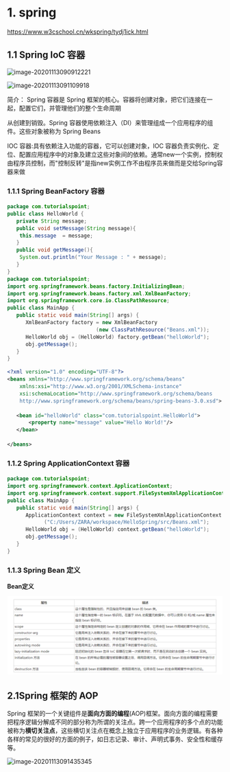 

# 1. spring
https://www.w3cschool.cn/wkspring/tydj1ick.html
## 1.1 Spring IoC 容器

![image-20201113090912221](F:\wangjilin\code\factorystrategy\image\image-20201113090912221.png)

![image-20201113091109918](F:\wangjilin\code\factorystrategy\image\image-20201113091109918.png)

简介： Spring 容器是 Spring 框架的核心。容器将创建对象，把它们连接在一起，配置它们，并管理他们的整个生命周期

从创建到销毁。Spring 容器使用依赖注入（DI）来管理组成一个应用程序的组件。这些对象被称为 Spring Beans 

 IOC 容器:具有依赖注入功能的容器，它可以创建对象，IOC 容器负责实例化、定位、配置应用程序中的对象及建立这些对象间的依赖。通常new一个实例，控制权由程序员控制，而"控制反转"是指new实例工作不由程序员来做而是交给Spring容器来做 

### 1.1.1 Spring BeanFactory 容器

```java
package com.tutorialspoint;
public class HelloWorld {
   private String message;
   public void setMessage(String message){
    this.message  = message;
   }
   public void getMessage(){
    System.out.println("Your Message : " + message);
   }
}
package com.tutorialspoint;
import org.springframework.beans.factory.InitializingBean;
import org.springframework.beans.factory.xml.XmlBeanFactory;
import org.springframework.core.io.ClassPathResource;
public class MainApp {
   public static void main(String[] args) {
      XmlBeanFactory factory = new XmlBeanFactory
                             (new ClassPathResource("Beans.xml"));
      HelloWorld obj = (HelloWorld) factory.getBean("helloWorld");
      obj.getMessage();
   }
}
```

   

```xml
<?xml version="1.0" encoding="UTF-8"?>
<beans xmlns="http://www.springframework.org/schema/beans"
    xmlns:xsi="http://www.w3.org/2001/XMLSchema-instance"
    xsi:schemaLocation="http://www.springframework.org/schema/beans
    http://www.springframework.org/schema/beans/spring-beans-3.0.xsd">

   <bean id="helloWorld" class="com.tutorialspoint.HelloWorld">
       <property name="message" value="Hello World!"/>
   </bean>

</beans>
```

### 1.1.2 Spring ApplicationContext 容器

```java
package com.tutorialspoint;
import org.springframework.context.ApplicationContext;
import org.springframework.context.support.FileSystemXmlApplicationContext;
public class MainApp {
   public static void main(String[] args) {
      ApplicationContext context = new FileSystemXmlApplicationContext
            ("C:/Users/ZARA/workspace/HelloSpring/src/Beans.xml");
      HelloWorld obj = (HelloWorld) context.getBean("helloWorld");
      obj.getMessage();
   }
}
```

### 1.1.3 Spring Bean 定义

**Bean定义**

![image-20201112133728518](image/image-20201112133728518.png)

## 2.1Spring 框架的 AOP

Spring 框架的一个关键组件是**面向方面的编程**(AOP)框架。面向方面的编程需要把程序逻辑分解成不同的部分称为所谓的关注点。跨一个应用程序的多个点的功能被称为**横切关注点**，这些横切关注点在概念上独立于应用程序的业务逻辑。有各种各样的常见的很好的方面的例子，如日志记录、审计、声明式事务、安全性和缓存等。

![image-20201113091435345](F:\wangjilin\code\factorystrategy\image\image-20201113091435345.png)

